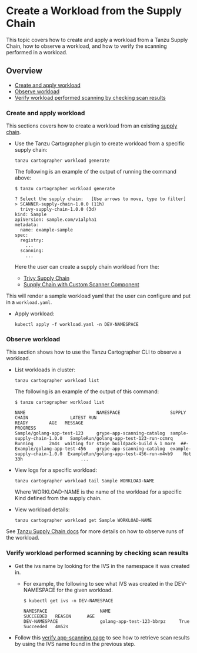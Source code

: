 # Create a Workload from the Supply Chain

This topic covers how to create and apply a workload from a Tanzu Supply Chain, how to observe a workload, and how to verify the scanning performed in a workload.

## <a id="overview"></a> Overview

* [Create and apply workload](./create-supply-chain-workload.md#create-and-apply-workload)
* [Observe workload](./create-supply-chain-workload.md#observe-workload)
* [Verify workload performed scanning by checking scan results](./create-supply-chain-workload.md#verify-workload-performed-scanning-by-checking-scan-results)

### <a id="create-and-apply-workload"></a> Create and apply workload

This sections covers how to create a workload from an existing [supply chain](./create-supply-chain-with-app-scanning.md).

* Use the Tanzu Cartographer plugin to create workload from a specific supply chain:
  ```console
  tanzu cartographer workload generate
  ```

  The following is an example of the output of running the command above:
  ```console
  $ tanzu cartographer workload generate

  ? Select the supply chain:   [Use arrows to move, type to filter]
  > SCANNER-supply-chain-1.0.0 (11h)
    trivy-supply-chain-1.0.0 (3d)
  kind: Sample
  apiVersion: sample.com/v1alpha1
  metadata:
    name: example-sample
  spec:
    registry:
      ...
    scanning:
      ...
  ```
  Here the user can create a supply chain workload from the:
  * [Trivy Supply Chain](./create-supply-chain-with-app-scanning.md#create-supply-chain-with-scst---scan-20-and-trivy-supply-chain-component)
  * [Supply Chain with Custom Scanner Component](./create-supply-chain-with-app-scanning.md#create-supply-chain-with-scst---scan-20-and-custom-scanning-component)

This will render a sample workload yaml that the user can configure and put in a `workload.yaml`.

* Apply workload:
  ```
  kubectl apply -f workload.yaml -n DEV-NAMESPACE
  ```


### <a id="observe-workload"></a> Observe workload

This section shows how to use the Tanzu Cartographer CLI to observe a workload.

* List workloads in cluster:
  ```
  tanzu cartographer workload list
  ```

  The following is an example of the output of this command:
  ```
  $ tanzu cartographer workload list

  NAME                           NAMESPACE                   SUPPLY CHAIN                LATEST RUN                                  READY        AGE   MESSAGE                                     PROGRESS
  Sample/golang-app-test-123     grype-app-scanning-catalog  sample-supply-chain-1.0.0   SampleRun/golang-app-test-123-run-ccmrq     Running      2m4s  waiting for stage buildpack-build & 1 more  ##-
  Example/golang-app-test-456    grype-app-scanning-catalog  example-supply-chain-1.0.0  ExampleRun/golang-app-test-456-run-m4vb9    Not          33h                      ...
  ```

* View logs for a specific workload:
  ```
  tanzu cartographer workload tail Sample WORKLOAD-NAME
  ```
  Where WORKLOAD-NAME is the name of the workload for a specific Kind defined from the supply chain.

* View workload details:
  ```
  tanzu cartographer workload get Sample WORKLOAD-NAME
  ```


See [Tanzu Supply Chain docs](../supply-chain/development/how-to/observe-runs.hbs.md) for more details on how to observe runs of the workload.


### <a id="verify-workload-scanning-by-checking-scan-results"></a>Verify workload performed scanning by checking scan results

* Get the ivs name by looking for the IVS in the namespace it was created in.

  * For example, the following to see what IVS was created in the DEV-NAMESPACE for the given workload.
    ```
    $ kubectl get ivs -n DEV-NAMESPACE

    NAMESPACE                    NAME                          SUCCEEDED   REASON      AGE
    DEV-NAMESPACE                golang-app-test-123-bbrpz     True        Succeeded   4m52s
    ```

* Follow this [verify app-scanning page](./verify-app-scanning.hbs.md#retrieve-scan-results) to see how to retrieve scan results by using the IVS name found in the previous step.